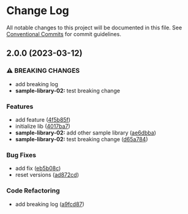 # Change Log

All notable changes to this project will be documented in this file.
See [Conventional Commits](https://conventionalcommits.org) for commit guidelines.

## 2.0.0 (2023-03-12)

### ⚠ BREAKING CHANGES

- add breaking log
- **sample-library-02:** test breaking change

### Features

- add feature ([4f5b85f](https://github.com/amaralc/nx-integrated-template/commit/4f5b85fa6bddee434c79c181f68036d05363997a))
- initialize lib ([4017ba7](https://github.com/amaralc/nx-integrated-template/commit/4017ba7d3b29f72fea0c6e44ece6775ea10a225f))
- **sample-library-02:** add other sample library ([ae6dbba](https://github.com/amaralc/nx-integrated-template/commit/ae6dbba373359c927d0d796d1fee8d0e1af38002))
- **sample-library-02:** test breaking change ([d65a784](https://github.com/amaralc/nx-integrated-template/commit/d65a784cca38057f412fc8df788b7746b007a027))

### Bug Fixes

- add fix ([eb5b08c](https://github.com/amaralc/nx-integrated-template/commit/eb5b08c8acad2ae5b68f293fa9d5ccb87f4da4b0))
- reset versions ([ad872cd](https://github.com/amaralc/nx-integrated-template/commit/ad872cd16fd715f92948e1e7e7254f779c1d7a26))

### Code Refactoring

- add breaking log ([a9fcd87](https://github.com/amaralc/nx-integrated-template/commit/a9fcd8722aebddd80791868df5b124bbc72ed87c))
